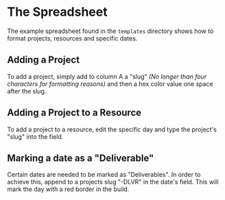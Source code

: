 # The Spreadsheet

The example spreadsheet found in the `templates` directory shows how to format projects, resources and specific dates.

## Adding a Project

To add a project, simply add to column A a "slug" *(No longer than four characters for formatting reasons)* and then a hex color value one space after the slug.

## Adding a Project to a Resource

To add a project to a resource, edit the specific day and type the project's 
"slug" into the field.

## Marking a date as a "Deliverable"

Certain dates are needed to be marked as "Deliverables". In order to achieve this, append to a projects slug "-DLVR" in the date's field. This will mark the day with a red border in the build.